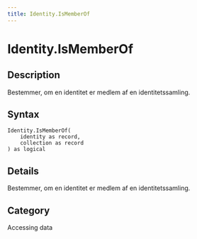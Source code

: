 ```yaml
---
title: Identity.IsMemberOf
---
```


# Identity.IsMemberOf


## Description

Bestemmer, om en identitet er medlem af en identitetssamling.


## Syntax

```powerquery
Identity.IsMemberOf(
    identity as record,
    collection as record
) as logical
```


## Details

Bestemmer, om en identitet er medlem af en identitetssamling.



## Category
Accessing data
